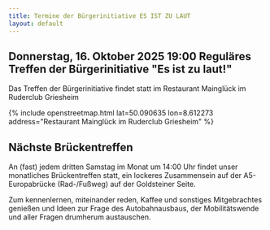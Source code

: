 ```yaml
---
title: Termine der Bürgerinitiative ES IST ZU LAUT
layout: default
---
```


## Donnerstag, 16. Oktober 2025 19:00 Reguläres Treffen der Bürgerinitiative "Es ist zu laut!"

<!--Der genaue Ort wird noch bekannt gegeben.-->

Das Treffen der Bürgerinitiative findet statt im Restaurant Mainglück im Ruderclub Griesheim

{% include openstreetmap.html lat=50.090635 lon=8.612273 address="Restaurant Mainglück im Ruderclub Griesheim" %}

<!--Das Treffen der Bürgerinitiative findet statt im 1. Stock des Evangelischen Gemeindehauses neben der Segenskirche in Griesheim, Alte Falterstraße 6

{% include openstreetmap.html lat=50.0913 lon=8.6068 zoom=16 address="Evangelisches Gemeindehaus, Alte Falterstraße 6, Griesheim" %}
-->

## Nächste Brückentreffen

An (fast) jedem dritten Samstag im Monat um 14:00 Uhr findet unser monatliches Brückentreffen statt, ein lockeres Zusammensein auf der A5-Europabrücke (Rad-/Fußweg) auf der Goldsteiner Seite.

Zum kennenlernen, miteinander reden, Kaffee und sonstiges Mitgebrachtes genießen und Ideen zur Frage des Autobahnausbaus, der Mobilitätswende und aller Fragen drumherum austauschen.

<!--
### Geplante Termine

- 19.7.2025
-->
